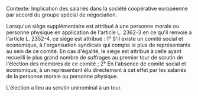 Contexte: Implication des salariés dans la société coopérative européenne par accord du groupe spécial de négociation.

Lorsqu'un siège supplémentaire est attribué à une personne morale ou personne physique en application de l'article L. 2362-3 en ce qu'il renvoie à l'article L. 2352-4, ce siège est attribué : 1° S'il existe un comité social et économique, à l'organisation syndicale qui compte le plus de représentants au sein de ce comité. En cas d'égalité, le siège est attribué à celle ayant recueilli le plus grand nombre de suffrages au premier tour de scrutin de l'élection des membres de ce comité ; 2° En l'absence de comité social et économique, à un représentant élu directement à cet effet par les salariés de la personne morale ou personne physique.

L'élection a lieu au scrutin uninominal à un tour.